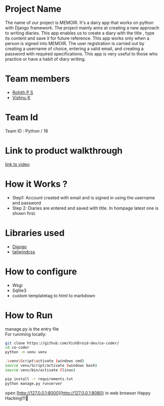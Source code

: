 # Project Name
The name of our project is MEMOIR. It's a dairy app that works on python with Django framework. The project mainly aims at creating a new approach to writing diaries. This app enables us to create a diary with the title , type its content and save it for future reference. This app works only when a person is signed into MEMOIR. The user registration is carried out by creating a username of choice, entering a valid email, and creating a password with required specifications. This app is very useful to those who practice or have a habit of diary writing.

# Team members
- [Rohith P S](https://github.com/rohithsugunan1040)
- [Vishnu K](https://github.com/VishDroid-dev)

# Team Id
Team ID : Python / 18

# Link to product walkthrough
[link to video](https://www.loom.com/share/5836d6d82b464597b8906cf4137b0fb6)

# How it Works ?
- Step1: Account created with email and is signed in using the username and password
- Step 2: Diaries are entered and saved with title. In hompage latest one is shown first.

# Libraries used
- [Django](https://www.djangoproject.com/)
- [tailwindcss](https://tailwindcss.com/)

# How to configure
- Wsgi 
- Sqlite3 
- custom templatetag to html to markdown

# How to Run
manage.py is the entry file<br>
For runnning locally:
```bash
git clone https://github.com/VishDroid-dev/co-coder/
cd co-coder
python -m venv venv

.\venv\Script\activate (windows cmd)
source venv/Script/activate (windows bash)
source venv/bin/activate (linux)

pip install -r requirements.txt
python manage.py runserver
```
open [http://127.0.0.1:8000](http://127.0.0.1:8080) in web browser
Happy Hacking!!!🎉
